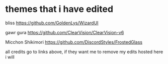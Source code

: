 # themes that i have edited
bliss
https://github.com/GoldenLys/WizardUI

gawr gura
https://github.com/ClearVision/ClearVision-v6

Micchon Shikimori
https://github.com/DiscordStyles/FrostedGlass

all credits go to links above, if they want me to remove my edits hosted here i will
